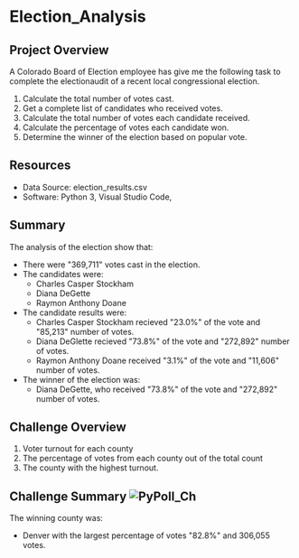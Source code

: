 # Election_Analysis

## Project Overview
A Colorado Board of Election employee has give me the following task to complete the electionaudit of a recent local congressional election.

1. Calculate the total number of votes cast.
2. Get a complete list of candidates who received votes.
3. Calculate the total number of votes each candidate received.
4. Calculate the percentage of votes each candidate won.
5. Determine the winner of the election based on popular vote.

## Resources
- Data Source: election_results.csv
- Software: Python 3, Visual Studio Code,

## Summary
The analysis of the election show that:
- There were "369,711" votes cast in the election.
- The candidates were:
  - Charles Casper Stockham
  - Diana DeGette
  - Raymon Anthony Doane
- The candidate results were:
  - Charles Casper Stockham recieved "23.0%" of the vote and "85,213" number of votes.
  - Diana DeGlette recieved "73.8%" of the vote and "272,892" number of votes.
  - Raymon Anthony Doane received "3.1%" of the vote and "11,606" number of votes.
- The winner of the election was:
  - Diana DeGette, who received "73.8%" of the vote and "272,892" number of votes.

## Challenge Overview
1. Voter turnout for each county
2. The percentage of votes from each county out of the total count
3. The county with the highest turnout.

## Challenge Summary ![PyPoll_Ch](https://user-images.githubusercontent.com/98991575/165103090-334d13d0-9c28-4ca7-bcb7-45c961a834a3.png)


The winning county was:
  - Denver with the largest percentage of votes "82.8%" and 306,055 votes.
